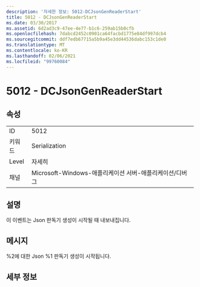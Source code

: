 ```yaml
---
description: '자세한 정보: 5012-DCJsonGenReaderStart'
title: 5012 - DCJsonGenReaderStart
ms.date: 03/30/2017
ms.assetid: 6d2ad3c9-47ee-4e77-b1c6-259ab15b0cfb
ms.openlocfilehash: 7dabcd2452c0901ca64facbd1775e84df997dcb4
ms.sourcegitcommit: ddf7edb67715a5b9a45e3dd44536dabc153c1de0
ms.translationtype: MT
ms.contentlocale: ko-KR
ms.lasthandoff: 02/06/2021
ms.locfileid: "99760084"
---
```

# <a name="5012---dcjsongenreaderstart"></a>5012 - DCJsonGenReaderStart

## <a name="properties"></a>속성  
  
|||  
|-|-|  
|ID|5012|  
|키워드|Serialization|  
|Level|자세히|  
|채널|Microsoft-Windows-애플리케이션 서버-애플리케이션/디버그|  
  
## <a name="description"></a>설명  

 이 이벤트는 Json 판독기 생성이 시작될 때 내보내집니다.  
  
## <a name="message"></a>메시지  

 %2에 대한 Json %1 판독기 생성이 시작됩니다.  
  
## <a name="details"></a>세부 정보
